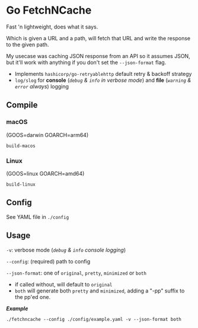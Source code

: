# Go FetchNCache

Fast 'n lightweight, does what it says.

Which is given a URL and a path, will fetch that URL and write the response to the given path.

My usecase was caching JSON response from an API so it assumes JSON, but it'll work with anything if you don't set the `--json-format` flag.


- Implements `hashicorp/go-retryablehttp` default retry & backoff strategy
- `log/slog` for **console** (_`debug` & `info` in verbose mode_) and **file** (_`warning` & `error` always_) logging


## Compile


### macOS

(GOOS=darwin GOARCH=arm64)

`build-macos`


### Linux

(GOOS=linux GOARCH=amd64)

`build-linux`


## Config

See YAML file in `./config`


## Usage

`-v`: verbose mode (_`debug` & `info` console logging_)

`--config`: (required) path to config 

`--json-format`: one of `original`, `pretty`, `minimized` or `both`
- if called without, will default to `original`
- `both` will generate both `pretty` and `minimized`, adding a "-pp" suffix to the pp'ed one.

_**Example**_

`./fetchncache --config ./config/example.yaml -v --json-format both`